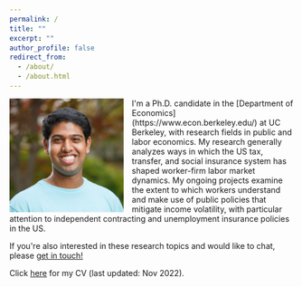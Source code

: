 ```yaml
---
permalink: /
title: ""
excerpt: ""
author_profile: false
redirect_from: 
  - /about/
  - /about.html
---
```


<img src="/images/srk_ki_default.jpg" width="40%" align="left" style="display: block; margin-right: 15px;"/>
I'm a Ph.D. candidate in the [Department of Economics](https://www.econ.berkeley.edu/) at UC Berkeley, with research fields in public and labor economics. My research generally analyzes ways in which the US tax, transfer, and social insurance system has shaped worker-firm labor market dynamics. My ongoing projects examine the extent to which workers understand and make use of public policies that mitigate income volatility, with particular attention to independent contracting and unemployment insurance policies in the US.

If you're also interested in these research topics and would like to chat, please [get in touch!](https://sreekancherla.github.io/contact/)

Click [here](/files/srk_cv.pdf) for my CV (last updated: Nov 2022).


